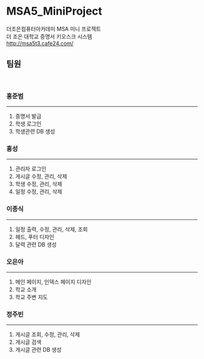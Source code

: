 # MSA5_MiniProject
더조은컴퓨터아카데미 MSA 미니 프로젝트
<br>
더 조은 대학교 증명서 키오스크 시스템
<br>
http://msa5t3.cafe24.com/


## 팀원
<br>

### 홍준범
---
1. 증명서 발급
2. 학생 로그인
3. 학생관련 DB 생성

### 홍성
---
1. 관리자 로그인
2. 게시글 수정, 관리, 삭제
3. 학생 수정, 관리, 삭제
4. 일정 수정, 관리, 삭제

### 이종식
---
1. 일정 출력, 수정, 관리, 삭제, 조회
2. 헤드, 푸터 디자인
3. 달력 관련 DB 생성

### 오은아
---
1. 메인 페이지, 인덱스 페이지 디자인
2. 학교 소개
3. 학교 주변 지도

### 정주빈
---
1. 게시글 조회, 수정, 관리, 삭제
2. 게시글 검색
3. 게시글 관련 DB 생성
